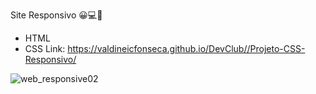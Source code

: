 Site Responsivo 😀💻📱
- HTML
- CSS
Link: https://valdineicfonseca.github.io/DevClub//Projeto-CSS-Responsivo/

![web_responsive02](https://user-images.githubusercontent.com/20301001/183269934-d0ceb08c-dd3b-4c33-8e4b-5b0f9df192a6.png)
